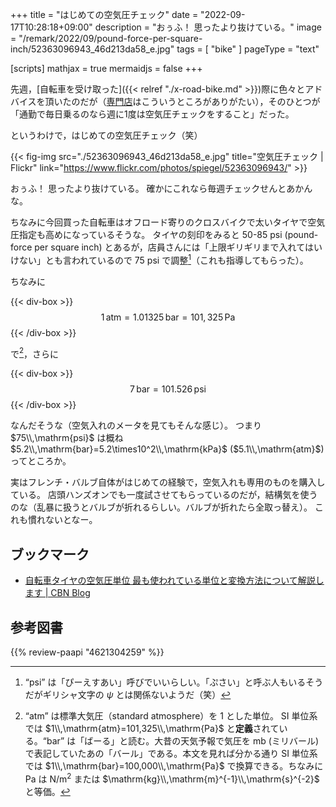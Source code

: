 +++
title = "はじめての空気圧チェック"
date =  "2022-09-17T10:28:18+09:00"
description = "おぅふ！ 思ったより抜けている。"
image = "/remark/2022/09/pound-force-per-square-inch/52363096943_46d213da58_e.jpg"
tags = [ "bike" ]
pageType = "text"

[scripts]
  mathjax = true
  mermaidjs = false
+++

先週，[自転車を受け取った]({{< relref "./x-road-bike.md" >}})際に色々とアドバイスを頂いたのだが（[専門店](https://giant-store.jp/matsue/ "ジャイアントストア松江")はこういうところがありがたい），そのひとつが「通勤で毎日乗るのなら週に1度は空気圧チェックをすること」だった。

というわけで，はじめての空気圧チェック（笑）

{{< fig-img src="./52363096943_46d213da58_e.jpg" title="空気圧チェック | Flickr" link="https://www.flickr.com/photos/spiegel/52363096943/" >}}

おぅふ！ 思ったより抜けている。
確かにこれなら毎週チェックせんとあかんな。

ちなみに今回買った自転車はオフロード寄りのクロスバイクで太いタイヤで空気圧指定も高めになっているそうな。
タイヤの刻印をみると 50-85 psi (pound-force per square inch) とあるが，店員さんには「上限ギリギリまで入れてはいけない」とも言われているので 75 psi で調整[^psi1]（これも指導してもらった）。

[^psi1]: “psi” は「ぴーえすあい」呼びでいいらしい。「ぷさい」と呼ぶ人もいるそうだがギリシャ文字の $\psi$ とは関係ないようだ（笑）

ちなみに

{{< div-box >}}
$$
  1\,\mathrm{atm} = 1.01325\,\mathrm{bar} = 101,325\,\mathrm{Pa}
$$
{{< /div-box >}}

で[^atm]，さらに

[^atm]: “atm” は標準大気圧（standard atmosphere）を 1 とした単位。 SI 単位系では $1\\,\mathrm{atm}=101,325\\,\mathrm{Pa}$ と**定義**されている。“bar” は「ばーる」と読む。大昔の天気予報で気圧を mb (ミリバール) で表記していたあの「バール」である。本文を見れば分かる通り SI 単位系では $1\\,\mathrm{bar}=100,000\\,\mathrm{Pa}$ で換算できる。ちなみに $\mathrm{Pa}$ は $\mathrm{N}/\mathrm{m}^2$ または $\mathrm{kg}\\,\mathrm{m}^{-1}\\,\mathrm{s}^{-2}$ と等価。

{{< div-box >}}
$$
  7\,\mathrm{bar} = 101.526\,\mathrm{psi}
$$
{{< /div-box >}}

なんだそうな（空気入れのメータを見てもそんな感じ）。
つまり $75\\,\mathrm{psi}$ は概ね $5.2\\,\mathrm{bar}=5.2\times10^2\\,\mathrm{kPa}$ ($5.1\\,\mathrm{atm}$) ってところか。

実はフレンチ・バルブ自体がはじめての経験で，空気入れも専用のものを購入している。
店頭ハンズオンでも一度試させてもらっているのだが，結構気を使うのな（乱暴に扱うとバルブが折れるらしい。バルブが折れたら全取っ替え）。
これも慣れないとなー。

## ブックマーク

- [自転車タイヤの空気圧単位 最も使われている単位と変換方法について解説します | CBN Blog](https://blog.cbnanashi.net/2019/01/6564)

## 参考図書

{{% review-paapi "4621304259" %}} <!-- 理科年表 2020 -->
